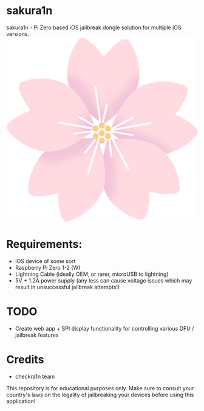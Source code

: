# sakura1n
sakura1n - Pi Zero based iOS jailbreak dongle solution for multiple iOS versions.
![](icon.png)

# Requirements:
- iOS device of some sort
- Raspberry Pi Zero 1-2 (W)
- Lightning Cable (ideally OEM, or rarer, microUSB to lightning)
- 5V + 1.2A power supply (any less can cause voltage issues which may result in unsuccessful jailbreak attempts!)

# TODO
- Create web app + SPI display functionality for controlling various DFU / jailbreak features

# Credits
- checkra1n team

This repository is for educational purposes only. Make sure to consult your country's laws on the legality of jailbreaking your devices before using this application!
